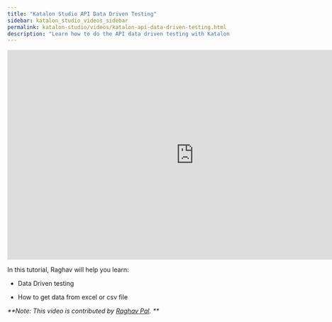 ```yaml
---
title: "Katalon Studio API Data Driven Testing"
sidebar: katalon_studio_videos_sidebar
permalink: katalon-studio/videos/katalon-api-data-driven-testing.html
description: "Learn how to do the API data driven testing with Katalon Studio."
---
```

<iframe width="840" height="473" src="https://www.youtube.com/embed/v7qOnPYp2mI" frameborder="0" allow="autoplay; encrypted-media" allowfullscreen="">&nbsp;</iframe>


In this tutorial, Raghav will help you learn:

* Data Driven testing

* How to get data from excel or csv file

_**Note: This video is contributed by [Raghav Pal](https://www.youtube.com/channel/UCTt7pyY-o0eltq14glaG5dg). **_
